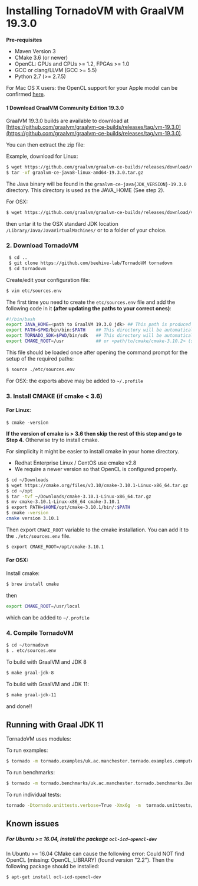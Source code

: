 # Installing TornadoVM with GraalVM 19.3.0

**Pre-requisites**

  * Maven Version 3
  * CMake 3.6 (or newer)
  * OpenCL: GPUs and CPUs >= 1.2, FPGAs >= 1.0
  * GCC or clang/LLVM (GCC >= 5.5)
  * Python 2.7 (>= 2.7.5)

  For Mac OS X users: the OpenCL support for your Apple model can be confirmed [here](https://support.apple.com/en-gb/HT202823).


#### 1 Download GraalVM Community Edition 19.3.0

GraalVM 19.3.0 builds are available to download at [https://github.com/graalvm/graalvm-ce-builds/releases/tag/vm-19.3.0](https://github.com/graalvm/graalvm-ce-builds/releases/tag/vm-19.3.0).

You can then extract the zip file:

Example, download for Linux:
```bash
$ wget https://github.com/graalvm/graalvm-ce-builds/releases/download/vm-19.3.0/graalvm-ce-java8-linux-amd64-19.3.0.tar.gz
$ tar -xf graalvm-ce-java8-linux-amd64-19.3.0.tar.gz
```
The Java binary will be found in the `graalvm-ce-java{JDK_VERSION}-19.3.0` directory. This directory is used as the JAVA_HOME (See step 2).


For OSX:
```bash
$ wget https://github.com/graalvm/graalvm-ce-builds/releases/download/vm-19.3.0/graalvm-ce-java11-darwin-amd64-19.3.0.tar.gz
```
then untar it to the OSX standard JDK location `/Library/Java/JavaVirtualMachines/` or to a folder of your choice. 


### 2. Download TornadoVM

```bash
 $ cd ..
 $ git clone https://github.com/beehive-lab/TornadoVM tornadovm
 $ cd tornadovm
```

Create/edit your configuration file:
```bash
$ vim etc/sources.env
```

The first time you need to create the `etc/sources.env` file and add the following code in it **(after updating the paths to your correct ones)**:

```bash
#!/bin/bash
export JAVA_HOME=<path to GraalVM 19.3.0 jdk> ## This path is produced in Step 1
export PATH=$PWD/bin/bin:$PATH    ## This directory will be automatically generated during Tornado compilation
export TORNADO_SDK=$PWD/bin/sdk   ## This directory will be automatically generated during Tornado compilation
export CMAKE_ROOT=/usr            ## or <path/to/cmake/cmake-3.10.2> (see step 4)
```

This file should be loaded once after opening the command prompt for the setup of the required paths:

```bash
$ source ./etc/sources.env
```
For OSX: the exports above may be added to `~/.profile`

### 3. Install CMAKE (if cmake < 3.6)

#### For Linux:
```
$ cmake -version
```

**If the version of cmake is > 3.6 then skip the rest of this step and go to Step 4.**
Otherwise try to install cmake.

For simplicity it might be easier to install cmake in your home directory.
  * Redhat Enterprise Linux / CentOS use cmake v2.8
  * We require a newer version so that OpenCL is configured properly.

```bash
$ cd ~/Downloads
$ wget https://cmake.org/files/v3.10/cmake-3.10.1-Linux-x86_64.tar.gz
$ cd ~/opt
$ tar -tvf ~/Downloads/cmake-3.10.1-Linux-x86_64.tar.gz
$ mv cmake-3.10.1-Linux-x86_64 cmake-3.10.1
$ export PATH=$HOME/opt/cmake-3.10.1/bin/:$PATH
$ cmake -version
cmake version 3.10.1
```

Then export `CMAKE_ROOT` variable to the cmake installation. You can add it to the `./etc/sources.env` file.

```bash
$ export CMAKE_ROOT=/opt/cmake-3.10.1
```

#### For OSX:

Install cmake:
```bash
$ brew install cmake
```
then 

```bash
export CMAKE_ROOT=/usr/local
```
which can be added to `~/.profile`

### 4. Compile TornadoVM

```bash
$ cd ~/tornadovm
$ . etc/sources.env
```

To build with GraalVM and JDK 8

```bash
$ make graal-jdk-8
```

To build with GraalVM and JDK 11:

```bash
$ make graal-jdk-11
```

and done!!


## Running with Graal JDK 11


TornadoVM uses modules:

To run examples:

```bash
$ tornado -m tornado.examples/uk.ac.manchester.tornado.examples.compute.MatrixMultiplication2D 512
```

To run benchmarks:

```bash
$ tornado -m tornado.benchmarks/uk.ac.manchester.tornado.benchmarks.BenchmarkRunner dft
```

To run individual tests:

```bash
tornado -Dtornado.unittests.verbose=True -Xmx6g  -m  tornado.unittests/uk.ac.manchester.tornado.unittests.tools.TornadoTestRunner uk.ac.manchester.tornado.unittests.arrays.TestArrays
```


## Known issues

##### For Ubuntu >= 16.04, install the package  `ocl-icd-opencl-dev`

In Ubuntu >= 16.04 CMake can cause the following error:  Could NOT find OpenCL (missing: OpenCL_LIBRARY) (found version "2.2"). Then the following package should be installed:

```bash
$ apt-get install ocl-icd-opencl-dev
```


